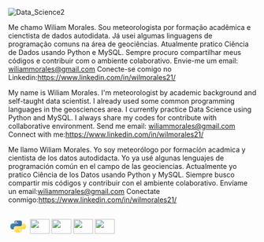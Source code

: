 ![Data_Science2](https://user-images.githubusercontent.com/80546143/227724683-dcd9af41-1347-45eb-a7bc-57d888f7a095.jpg)

Me chamo Wiliam Morales. Sou meteorologista por formação acadêmica e cienctista de dados autodidata.
Já usei algumas linguagens de programação comuns na área de geociências. Atualmente pratico Ciência de Dados usando Python e MySQL.
Sempre procuro compartilhar meus códigos e contribuir com o ambiente colaborativo. 
Envie-me um email: wiliammorales@gmail.com
Conecte-se comigo no Linkedin:https://www.linkedin.com/in/wilmorales21/

My name is Wiliam Morales. I'm meteorologist by academic background and self-taught data scientist. I already used some common programming languages in the geosciences area. I currently practice Data Science using Python and MySQL. I always share my codes for contribute with collaborative environment. 
Send me email: wiliammorales@gmail.com
Connect with me:https://www.linkedin.com/in/wilmorales21/

Me llamo Wiliam Morales. Yo soy meteorólogo por formacíón acadmica y cientista de los datos autodidacta. Yo ya usé algunas lenguajes de programación común en el campo de las geociencias. Actualmente yo pratico Ciência de los Datos usando Python y MySQL. Siempre busco compartir mis códigos y contribuir con el ambiente colaborativo. 
Envíame un email:wiliammorales@gmail.com
Conectate conmigo:https://www.linkedin.com/in/wilmorales21/


<div style="display: inline_block"><br>
<img align="center" alt="Rafa-Python" height="30" width="40" src="https://raw.githubusercontent.com/devicons/devicon/master/icons/python/python-original.svg">
<img align="center" height="30" width="40" src="https://cdn.jsdelivr.net/gh/devicons/devicon/icons/linux/linux-original.svg">
<img align="center" height="30" width="40" src="https://cdn.jsdelivr.net/gh/devicons/devicon/icons/ubuntu/ubuntu-plain.svg"> 
<img align="center" height="30" width="40" src="https://cdn.jsdelivr.net/gh/devicons/devicon/icons/git/git-original.svg">
<img align="center" height="30" width="40" src="https://cdn.jsdelivr.net/gh/devicons/devicon/icons/mysql/mysql-original.svg">
</div>
